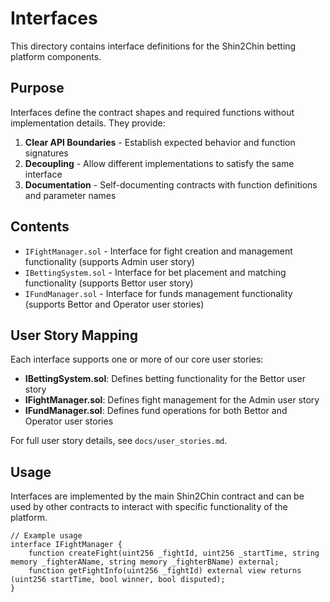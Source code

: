 # Interfaces

This directory contains interface definitions for the Shin2Chin betting platform components.

## Purpose

Interfaces define the contract shapes and required functions without implementation details. They provide:

1. **Clear API Boundaries** - Establish expected behavior and function signatures
2. **Decoupling** - Allow different implementations to satisfy the same interface
3. **Documentation** - Self-documenting contracts with function definitions and parameter names

## Contents

- `IFightManager.sol` - Interface for fight creation and management functionality (supports Admin user story)
- `IBettingSystem.sol` - Interface for bet placement and matching functionality (supports Bettor user story)
- `IFundManager.sol` - Interface for funds management functionality (supports Bettor and Operator user stories)

## User Story Mapping

Each interface supports one or more of our core user stories:

- **IBettingSystem.sol**: Defines betting functionality for the Bettor user story
- **IFightManager.sol**: Defines fight management for the Admin user story
- **IFundManager.sol**: Defines fund operations for both Bettor and Operator user stories

For full user story details, see `docs/user_stories.md`.

## Usage

Interfaces are implemented by the main Shin2Chin contract and can be used by other contracts to interact with specific functionality of the platform.

```solidity
// Example usage
interface IFightManager {
    function createFight(uint256 _fightId, uint256 _startTime, string memory _fighterAName, string memory _fighterBName) external;
    function getFightInfo(uint256 _fightId) external view returns (uint256 startTime, bool winner, bool disputed);
}